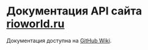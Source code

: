 # Документация API сайта [rioworld.ru](https://rioworld.ru)

Документация доступна на [GitHub Wiki](https://rioworld.ru).
